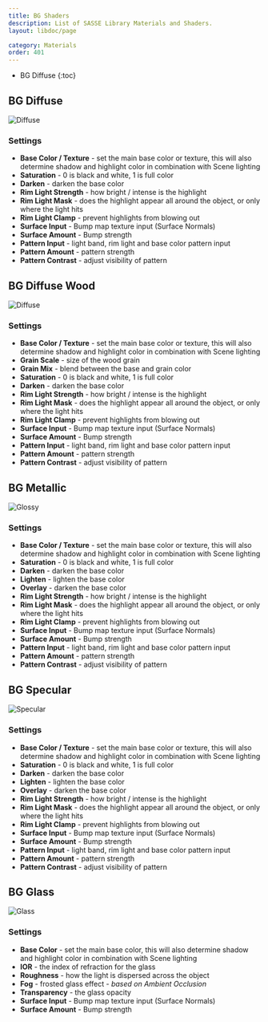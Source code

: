 ```yaml
---
title: BG Shaders
description: List of SASSE Library Materials and Shaders.
layout: libdoc/page

category: Materials
order: 401
---
```

- BG Diffuse
{:toc}

## BG Diffuse
![Diffuse](/assets/Materials/BG_Shaders/SASSE_BGDiffuse_Preview.png)
### Settings
- **Base Color / Texture** - set the main base color or texture, this will also determine shadow and highlight color in combination with Scene lighting
- **Saturation** - 0 is black and white, 1 is full color
- **Darken** - darken the base color
- **Rim Light Strength** - how bright / intense is the highlight
- **Rim Light Mask** - does the highlight appear all around the object, or only where the light hits
- **Rim Light Clamp** - prevent highlights from blowing out
- **Surface Input** - Bump map texture input (Surface Normals)
- **Surface Amount** - Bump strength
- **Pattern Input** - light band, rim light and base color pattern input
- **Pattern Amount** - pattern strength
- **Pattern Contrast** - adjust visibility of pattern

## BG Diffuse Wood
![Diffuse](/assets/Materials/BG_Shaders/SASSE_BGWood_Preview.png)
### Settings
- **Base Color / Texture** - set the main base color or texture, this will also determine shadow and highlight color in combination with Scene lighting
- **Grain Scale** - size of the wood grain
- **Grain Mix** - blend between the base and grain color
- **Saturation** - 0 is black and white, 1 is full color
- **Darken** - darken the base color
- **Rim Light Strength** - how bright / intense is the highlight
- **Rim Light Mask** - does the highlight appear all around the object, or only where the light hits
- **Rim Light Clamp** - prevent highlights from blowing out
- **Surface Input** - Bump map texture input (Surface Normals)
- **Surface Amount** - Bump strength
- **Pattern Input** - light band, rim light and base color pattern input
- **Pattern Amount** - pattern strength
- **Pattern Contrast** - adjust visibility of pattern

## BG Metallic
![Glossy](/assets/Materials/BG_Shaders/SASSE_BGMetallic_Preview.png)
### Settings
- **Base Color / Texture** - set the main base color or texture, this will also determine shadow and highlight color in combination with Scene lighting
- **Saturation** - 0 is black and white, 1 is full color
- **Darken** - darken the base color
- **Lighten** - lighten the base color
- **Overlay** - darken the base color
- **Rim Light Strength** - how bright / intense is the highlight
- **Rim Light Mask** - does the highlight appear all around the object, or only where the light hits
- **Rim Light Clamp** - prevent highlights from blowing out
- **Surface Input** - Bump map texture input (Surface Normals)
- **Surface Amount** - Bump strength
- **Pattern Input** - light band, rim light and base color pattern input
- **Pattern Amount** - pattern strength
- **Pattern Contrast** - adjust visibility of pattern

## BG Specular
![Specular](/assets/Materials/BG_Shaders/SASSE_BGSpecular_Preview.png)
### Settings
- **Base Color / Texture** - set the main base color or texture, this will also determine shadow and highlight color in combination with Scene lighting
- **Saturation** - 0 is black and white, 1 is full color
- **Darken** - darken the base color
- **Lighten** - lighten the base color
- **Overlay** - darken the base color
- **Rim Light Strength** - how bright / intense is the highlight
- **Rim Light Mask** - does the highlight appear all around the object, or only where the light hits
- **Rim Light Clamp** - prevent highlights from blowing out
- **Surface Input** - Bump map texture input (Surface Normals)
- **Surface Amount** - Bump strength
- **Pattern Input** - light band, rim light and base color pattern input
- **Pattern Amount** - pattern strength
- **Pattern Contrast** - adjust visibility of pattern

## BG Glass
![Glass](/assets/Materials/BG_Shaders/SASSE_BGGlass_Preview.png)
### Settings
- **Base Color** - set the main base color, this will also determine shadow and highlight color in combination with Scene lighting
- **IOR** - the index of refraction for the glass
- **Roughness** - how the light is dispersed across the object
- **Fog** - frosted glass effect - _based on Ambient Occlusion_
- **Transparency** - the glass opacity
- **Surface Input** - Bump map texture input (Surface Normals)
- **Surface Amount** - Bump strength
